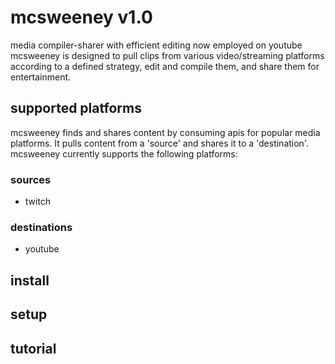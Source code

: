# mcsweeney v1.0
media compiler-sharer with efficient editing now employed on youtube
mcsweeney is designed to pull clips from various video/streaming platforms according to a defined strategy, edit and compile them, and share them for entertainment. 

## supported platforms
mcsweeney finds and shares content by consuming apis for popular media platforms. It pulls content from a 'source' and shares it to a 'destination'. mcsweeney currently supports the following platforms:

### sources
- twitch

### destinations
- youtube

## install

## setup

## tutorial

